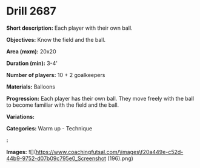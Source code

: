 # Drill 2687

**Short description:**
Each player with their own ball.

**Objectives:**
Know the field and the ball.

**Area (mxm):**
20x20

**Duration (min):**
3-4'

**Number of players:**
10 + 2 goalkeepers

**Materials:**
Balloons

**Progression:**
Each player has their own ball. They move freely with the ball to become familiar with the field and the ball.

**Variations:**


**Categories:**
Warm up - Technique

**:**


**Images:**
![](https://www.coachingfutsal.com/\images\f20a449e-c52d-44b9-9752-d07b09c795e0_Screenshot (196).png)

